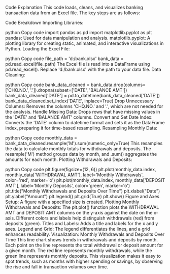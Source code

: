 Code Explanation
This code loads, cleans, and visualizes banking transaction data from an Excel file. The key steps are as follows:

Code Breakdown
Importing Libraries:

python
Copy code
import pandas as pd
import matplotlib.pyplot as plt
pandas: Used for data manipulation and analysis.
matplotlib.pyplot: A plotting library for creating static, animated, and interactive visualizations in Python.
Loading the Excel File:

python
Copy code
file_path = 'd:/bank.xlsx'
bank_data = pd.read_excel(file_path)
The Excel file is read into a DataFrame using pd.read_excel(). Replace 'd:/bank.xlsx' with the path to your data file.
Data Cleaning:

python
Copy code
bank_data_cleaned = bank_data.drop(columns=['CHQ.NO.', '.']).dropna(subset=['DATE', 'BALANCE AMT'])
bank_data_cleaned['DATE'] = pd.to_datetime(bank_data_cleaned['DATE'])
bank_data_cleaned.set_index('DATE', inplace=True)
Drop Unnecessary Columns: Removes the columns 'CHQ.NO.' and '.', which are not needed for the analysis.
Handle Missing Data: Drops rows that have missing values in the 'DATE' and 'BALANCE AMT' columns.
Convert and Set Date Index: Converts the 'DATE' column to datetime format and sets it as the DataFrame index, preparing it for time-based resampling.
Resampling Monthly Data:

python
Copy code
monthly_data = bank_data_cleaned.resample('M').sum(numeric_only=True)
This resamples the data to calculate monthly totals for withdrawals and deposits. The resample('M') method groups data by month, and .sum() aggregates the amounts for each month.
Plotting Withdrawals and Deposits:

python
Copy code
plt.figure(figsize=(12, 6))
plt.plot(monthly_data.index, monthly_data['WITHDRAWAL AMT'], label='Monthly Withdrawals', color='red', marker='o')
plt.plot(monthly_data.index, monthly_data['DEPOSIT AMT'], label='Monthly Deposits', color='green', marker='o')
plt.title("Monthly Withdrawals and Deposits Over Time")
plt.xlabel("Date")
plt.ylabel("Amount")
plt.legend()
plt.grid(True)
plt.show()
Figure and Axes Setup: A figure with a specified size is created.
Plotting Monthly Withdrawals and Deposits:
The plt.plot() function plots the WITHDRAWAL AMT and DEPOSIT AMT columns on the y-axis against the date on the x-axis.
Different colors and labels help distinguish withdrawals (red) from deposits (green).
Titles and Labels: Adds a title and labels for the x and y axes.
Legend and Grid: The legend differentiates the lines, and a grid enhances readability.
Visualization: Monthly Withdrawals and Deposits Over Time
This line chart shows trends in withdrawals and deposits by month. Each point on the line represents the total withdrawal or deposit amount for a given month. The red line represents monthly withdrawals, while the green line represents monthly deposits.
This visualization makes it easy to spot trends, such as months with higher spending or savings, by observing the rise and fall in transaction volumes over time.

